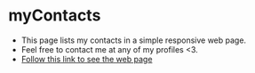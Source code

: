 # myContacts

- This page lists my contacts in a simple responsive web page.
- Feel free to contact me at any of my profiles <3.
- [Follow this link to see the web page](https://amrfayezz1.github.io/myContacts/index.html)
